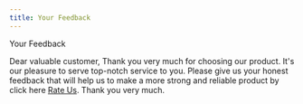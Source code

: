 ```yaml
---
title: Your Feedback
---
```


Your Feedback

Dear valuable customer,
                                    Thank you very much for choosing our product.
                                    It's our pleasure to serve top-notch service to you.
Please give us your honest feedback that will help us to make a more strong and reliable product by click here [Rate Us](https://codecanyon.net/downloads).
Thank you very much. 
